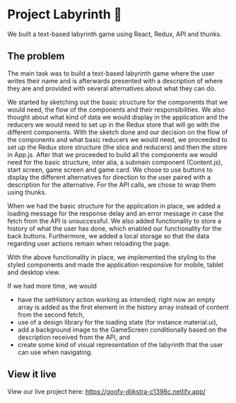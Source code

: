 # Project Labyrinth 🗿

We built a text-based labyrinth game using React, Redux, API and thunks. 


## The problem

The main task was to build a text-based labyrinth game where the user writes their name and is afterwards presented with a description of where they are and provided with several alternatives about what they can do.

We started by sketching out the basic structure for the components that we would need, the flow of the components and their responsibilities. We also thought about what kind of data we would display in the application and the reducers we would need to set up in the Redux store that will go with the different components. With the sketch done and our decision on the flow of the components and what basic reducers we would need, we proceeded to set up the Redux store structure (the slice and reducers) and then the store in App.js. After that we proceeded to build all the components we would need for the basic structure, inter alia, a submain component (Content.js), start screen, game screen and game card. We chose to use buttons to display the different alternatives for direction to the user paired with a description for the alternative. For the API calls, we chose to wrap them using thunks. 

When we had the basic structure for the application in place, we added a loading message for the response delay and an error message in case the fetch from the API is unsuccessful. We also added functionality to store a history of what the user has done, which enabled our functionality for the back buttons. Furthermore, we added a local storage so that the data regarding user actions remain when reloading the page.

With the above functionality in place, we implemented the styling to the styled components and made the application responsive for mobile, tablet and desktop view.

If we had more time, we would
- have the setHistory action working as intended; right now an empty array is added as the first element in the history array instead of content from the second fetch,
- use of a design library for the loading state (for instance material.ui),
- add a background image to the GameScreen conditionally based on the description received from the API, and
- create some kind of visual representation of the labyrinth that the user can use when navigating.


## View it live

View our live project here: https://goofy-dijkstra-c1398c.netlify.app/ 
